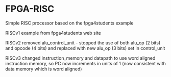 # FPGA-RISC
Simple RISC processor based on the fpga4students example

RISCv1 example from fpga4students web site   

RISCv2 removed alu_control_unit - stopped the use of both alu_op (2 bits) and opcode (4 bits) and replaced with new alu_op (3 bits) set in control_unit   

RISCv3 changed instruction_memory and datapath to use word aligned instruction memory, so PC now increments in units of 1 (now consistent with data memory which is word aligned)   


